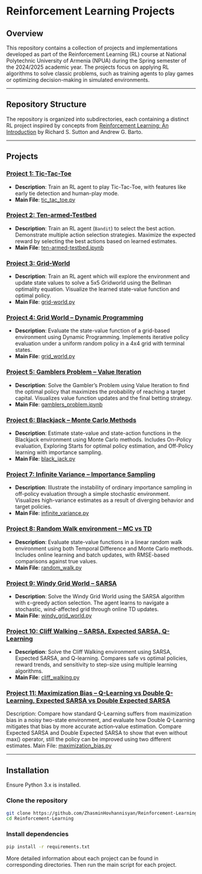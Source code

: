 # Reinforcement Learning Projects 

## Overview

This repository contains a collection of projects and implementations developed as part of the Reinforcement Learning (RL) course 
at National Polytechnic University of Armenia (NPUA) during the Spring semester of the 2024/2025 academic year.
The projects focus on applying RL algorithms to solve classic problems, such as training agents to play games or optimizing decision-making in simulated environments.

---

## Repository Structure
The repository is organized into subdirectories, each containing a distinct RL project inspired by 
concepts from [Reinforcement Learning: An Introduction](http://incompleteideas.net/book/RLbook2020.pdf) by Richard S. Sutton and Andrew G. Barto.

---

## Projects 

### [Project 1: Tic-Tac-Toe](tic-tac-toe/)
- **Description**: Train an RL agent to play Tic-Tac-Toe, with features like early tie detection and human-play mode.
- **Main File**: [tic_tac_toe.py](tic-tac-toe/src/tic_tac_toe.py)

### [Project 2: Ten-armed-Testbed](ten-armed-testbed/)
- **Description**: Train an RL agent (`Bandit`) to select the best action. Demonstrate multiple action selection strategies. Maximize the expected reward by selecting the best actions based on learned estimates.
- **Main File**: [ten-armed-testbed.ipynb](ten-armed-testbed/notebooks/ten_armed_testbed.ipynb)

### [Project 3: Grid-World](gridworld-mdp/)
- **Description**: Train an RL agent which will explore the environment and update state values to solve a 5x5 Gridworld using the Bellman optimality equation. Visualize the learned state-value function and optimal policy.
- **Main File**: [grid-world.py](gridworld-mdp/src/grid_world.py)

### [Project 4: Grid World – Dynamic Programming](gridworld-dp/)
- **Description**: Evaluate the state-value function of a grid-based environment using Dynamic Programming. Implements iterative policy evaluation under a uniform random policy in a 4x4 grid with terminal states.
- **Main File**: [grid_world.py](gridworld-dp/src/grid_world.py)

### [Project 5: Gamblers Problem – Value Iteration](gambler-problem/)
- **Description**: Solve the Gambler’s Problem using Value Iteration to find the optimal policy that maximizes the probability of reaching a target capital. Visualizes value function updates and the final betting strategy.
- **Main File**: [gamblers_problem.ipynb](gambler-problem/notebooks/gamblers_problem.ipynb)

### [Project 6: Blackjack – Monte Carlo Methods](blackjack/)  
- **Description**: Estimate state-value and state-action functions in the Blackjack environment using Monte Carlo methods. Includes On-Policy evaluation, Exploring Starts for optimal policy estimation, and Off-Policy learning with importance sampling.  
- **Main File**: [black_jack.py](blackjack/src/black_jack.py)

### [Project 7: Infinite Variance – Importance Sampling](infinite-variance/)  
- **Description**: Illustrate the instability of ordinary importance sampling in off-policy evaluation through a simple stochastic environment. Visualizes high-variance estimates as a result of diverging behavior and target policies.  
- **Main File**: [infinite_variance.py](infinite-variance/src/infinite_variance.py)

### [Project 8: Random Walk environment – MC vs TD](random-walk/)
- **Description**: Evaluate state-value functions in a linear random walk environment using both Temporal Difference and Monte Carlo methods. Includes online learning and batch updates, with RMSE-based comparisons against true values.  
- **Main File**: [random_walk.py](random-walk/src/random_walk.py)

### [Project 9: Windy Grid World – SARSA](windy-gridworld/)
- **Description**:  Solve the Windy Grid World using the SARSA algorithm with ε-greedy action selection. The agent learns to navigate a stochastic, wind-affected grid through online TD updates.
- **Main File**: [windy_grid_world.py](windy-gridworld/src/windy_grid_world.py)

### [Project 10: Cliff Walking – SARSA, Expected SARSA, Q-Learning](cliff-walking/)
- **Description**: Solve the Cliff Walking environment using SARSA, Expected SARSA, and Q-learning. Compares safe vs optimal policies, reward trends, and sensitivity to step-size using multiple learning algorithms.  
- **Main File**: [cliff_walking.py](cliff-walking/src/cliff_walking.py)

### [Project 11: Maximization Bias – Q-Learning vs Double Q-Learning, Expected SARSA vs Double Expected SARSA](maximization-bias/)
Description: Compare how standard Q-Learning suffers from maximization bias in a noisy two-state environment, and evaluate how Double Q-Learning mitigates that bias by more accurate action‐value estimation. Compare Expected SARSA and Double Expected SARSA to show that even without max() operator, still the policy can be improved using two different estimates.
Main File: [maximization_bias.py](maximization-bias/src/maximization_bias.py)


---

## Installation

Ensure Python 3.x is installed.

### Clone the repository 
```bash 
git clone https://github.com/ZhasminHovhannisyan/Reinforcement-Learning.git
cd Reinforcement-Learning
```
### Install dependencies
```bash
pip install -r requirements.txt
```
More detailed information about each project can be found in corresponding directories.
Then run the main script for each project.
